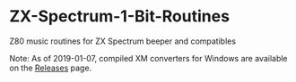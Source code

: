 ZX-Spectrum-1-Bit-Routines
==========================

Z80 music routines for ZX Spectrum beeper and compatibles

Note: As of 2019-01-07, compiled XM converters for Windows are available on the [Releases](https://github.com/utz82/ZX-Spectrum-1-Bit-Routines/releases/latest) page.
